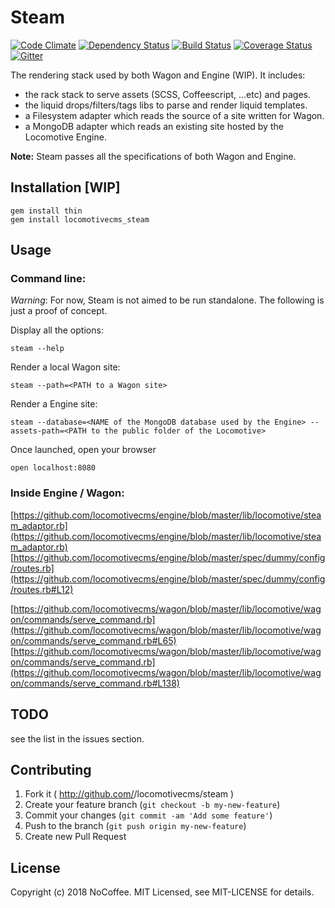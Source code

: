 # Steam

[![Code Climate](https://codeclimate.com/github/locomotivecms/steam/badges/gpa.svg)](https://codeclimate.com/github/locomotivecms/steam) [![Dependency Status](https://gemnasium.com/locomotivecms/steam.svg)](https://gemnasium.com/locomotivecms/steam) [![Build Status](https://travis-ci.org/locomotivecms/steam.svg?branch=master)](https://travis-ci.org/locomotivecms/steam) [![Coverage Status](https://coveralls.io/repos/locomotivecms/steam/badge.svg?branch=master)](https://coveralls.io/r/locomotivecms/steam?branch=master) [![Gitter](https://img.shields.io/badge/gitter-join%20chat%20%E2%86%92-brightgreen.svg)](https://gitter.im/locomotivecms/steam)

The rendering stack used by both Wagon and Engine (WIP). It includes:

- the rack stack to serve assets (SCSS, Coffeescript, ...etc) and pages.
- the liquid drops/filters/tags libs to parse and render liquid templates.
- a Filesystem adapter which reads the source of a site written for Wagon.
- a MongoDB adapter which reads an existing site hosted by the Locomotive Engine.

**Note:** Steam passes all the specifications of both Wagon and Engine.

## Installation [WIP]

    gem install thin
    gem install locomotivecms_steam

## Usage

### Command line:

*Warning*: For now, Steam is not aimed to be run standalone. The following is just a proof of concept.

Display all the options:

    steam --help

Render a local Wagon site:

    steam --path=<PATH to a Wagon site>

Render a Engine site:

    steam --database=<NAME of the MongoDB database used by the Engine> --assets-path=<PATH to the public folder of the Locomotive>

Once launched, open your browser

    open localhost:8080

### Inside Engine / Wagon:

[https://github.com/locomotivecms/engine/blob/master/lib/locomotive/steam_adaptor.rb](https://github.com/locomotivecms/engine/blob/master/lib/locomotive/steam_adaptor.rb)
[https://github.com/locomotivecms/engine/blob/master/spec/dummy/config/routes.rb](https://github.com/locomotivecms/engine/blob/master/spec/dummy/config/routes.rb#L12)


[https://github.com/locomotivecms/wagon/blob/master/lib/locomotive/wagon/commands/serve_command.rb](https://github.com/locomotivecms/wagon/blob/master/lib/locomotive/wagon/commands/serve_command.rb#L65)
[https://github.com/locomotivecms/wagon/blob/master/lib/locomotive/wagon/commands/serve_command.rb](https://github.com/locomotivecms/wagon/blob/master/lib/locomotive/wagon/commands/serve_command.rb#L138)

## TODO

see the list in the issues section.

## Contributing

1. Fork it ( http://github.com/<my-github-username>/locomotivecms/steam )
2. Create your feature branch (`git checkout -b my-new-feature`)
3. Commit your changes (`git commit -am 'Add some feature'`)
4. Push to the branch (`git push origin my-new-feature`)
5. Create new Pull Request

## License

Copyright (c) 2018 NoCoffee. MIT Licensed, see MIT-LICENSE for details.
